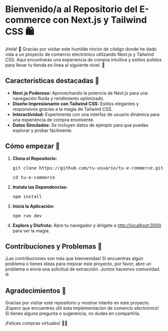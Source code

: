 <h1>Bienvenido/a al Repositorio del E-commerce con Next.js y Tailwind CSS 🛍️</h1>

<p>¡Hola! 👋 Gracias por visitar este humilde rincón de código donde he dado vida a un proyecto de comercio electrónico utilizando Next.js y Tailwind CSS. Aquí encontrarás una experiencia de compra intuitiva y estilos pulidos para llevar tu tienda en línea al siguiente nivel. 🚀</p>

<h2>Características destacadas 🌟</h2>

<ul>
<li>
            <strong>Next.js Poderoso:</strong> Aprovechando la potencia de Next.js para una navegación fluida y rendimiento optimizado.
        </li>
        <li>
            <strong>Diseño Impresionante con Tailwind CSS:</strong> Estilos elegantes y responsivos gracias a la magia de Tailwind CSS.
        </li>
        <li>
            <strong>Interactividad:</strong> Experimenta con una interfaz de usuario dinámica para una experiencia de compra envolvente.
        </li>
        <li>
            <strong>Datos Simulados:</strong> Se incluyen datos de ejemplo para que puedas explorar y probar fácilmente.
        </li>
    </ul>

<h2>Cómo empezar 🚀</h2>

<ol>
        <li>
            <strong>Clona el Repositorio:</strong>
            <pre>git clone https://github.com/tu-usuario/tu-e-commerce.git</pre>
            <pre>cd tu-e-commerce</pre>
        </li>
        <li>
            <strong>Instala las Dependencias:</strong>
            <pre>npm install</pre>
        </li>
        <li>
            <strong>Inicia la Aplicación:</strong>
            <pre>npm run dev</pre>
        </li>
        <li>
            <strong>Explora y Disfruta:</strong> Abre tu navegador y dirígete a <a href="http://localhost:3000">http://localhost:3000</a> para ver la magia.
        </li>
    </ol>

<h2>Contribuciones y Problemas 🤝</h2>

<p>¡Las contribuciones son más que bienvenidas! Si encuentras algún problema o tienes ideas para mejorar este proyecto, por favor, abre un problema o envía una solicitud de extracción. Juntos hacemos comunidad. 🌐</p>

<h2>Agradecimientos 💙</h2>

<p>Gracias por visitar este repositorio y mostrar interés en este proyecto. ¡Espero que encuentres útil esta implementación de comercio electrónico! Si tienes alguna pregunta o sugerencia, no dudes en compartirla.</p>

<p>¡Felices compras virtuales! 🛒✨</p>


